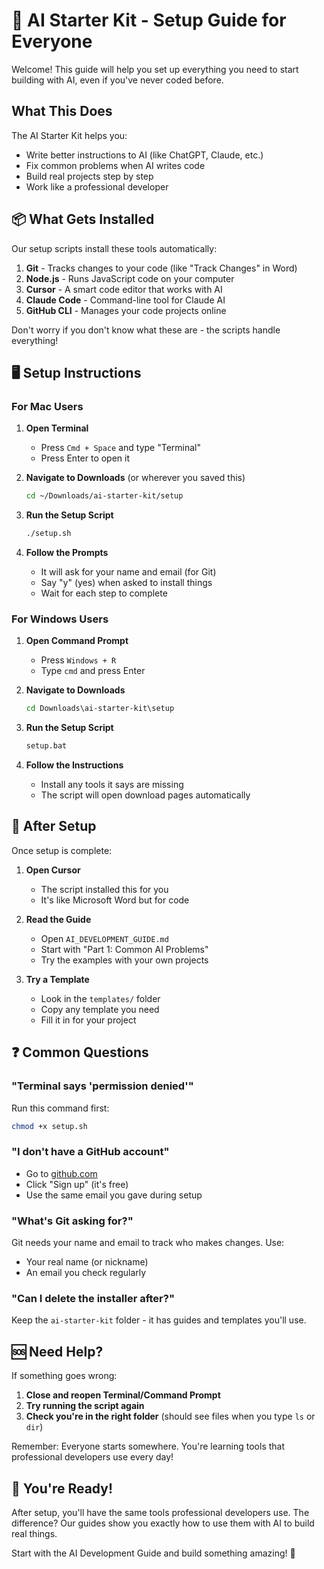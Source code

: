 # 🚀 AI Starter Kit - Setup Guide for Everyone

Welcome! This guide will help you set up everything you need to start building with AI, even if you've never coded before.

## What This Does

The AI Starter Kit helps you:
- Write better instructions to AI (like ChatGPT, Claude, etc.)
- Fix common problems when AI writes code
- Build real projects step by step
- Work like a professional developer

## 📦 What Gets Installed

Our setup scripts install these tools automatically:

1. **Git** - Tracks changes to your code (like "Track Changes" in Word)
2. **Node.js** - Runs JavaScript code on your computer
3. **Cursor** - A smart code editor that works with AI
4. **Claude Code** - Command-line tool for Claude AI
5. **GitHub CLI** - Manages your code projects online

Don't worry if you don't know what these are - the scripts handle everything!

## 🖥️ Setup Instructions

### For Mac Users

1. **Open Terminal**
   - Press `Cmd + Space` and type "Terminal"
   - Press Enter to open it

2. **Navigate to Downloads** (or wherever you saved this)
   ```bash
   cd ~/Downloads/ai-starter-kit/setup
   ```

3. **Run the Setup Script**
   ```bash
   ./setup.sh
   ```

4. **Follow the Prompts**
   - It will ask for your name and email (for Git)
   - Say "y" (yes) when asked to install things
   - Wait for each step to complete

### For Windows Users

1. **Open Command Prompt**
   - Press `Windows + R`
   - Type `cmd` and press Enter

2. **Navigate to Downloads**
   ```cmd
   cd Downloads\ai-starter-kit\setup
   ```

3. **Run the Setup Script**
   ```cmd
   setup.bat
   ```

4. **Follow the Instructions**
   - Install any tools it says are missing
   - The script will open download pages automatically

## 🎯 After Setup

Once setup is complete:

1. **Open Cursor**
   - The script installed this for you
   - It's like Microsoft Word but for code

2. **Read the Guide**
   - Open `AI_DEVELOPMENT_GUIDE.md`
   - Start with "Part 1: Common AI Problems"
   - Try the examples with your own projects

3. **Try a Template**
   - Look in the `templates/` folder
   - Copy any template you need
   - Fill it in for your project

## ❓ Common Questions

### "Terminal says 'permission denied'"
Run this command first:
```bash
chmod +x setup.sh
```

### "I don't have a GitHub account"
- Go to [github.com](https://github.com)
- Click "Sign up" (it's free)
- Use the same email you gave during setup

### "What's Git asking for?"
Git needs your name and email to track who makes changes. Use:
- Your real name (or nickname)
- An email you check regularly

### "Can I delete the installer after?"
Keep the `ai-starter-kit` folder - it has guides and templates you'll use.

## 🆘 Need Help?

If something goes wrong:

1. **Close and reopen Terminal/Command Prompt**
2. **Try running the script again**
3. **Check you're in the right folder** (should see files when you type `ls` or `dir`)

Remember: Everyone starts somewhere. You're learning tools that professional developers use every day!

## 🎉 You're Ready!

After setup, you'll have the same tools professional developers use. The difference? Our guides show you exactly how to use them with AI to build real things.

Start with the AI Development Guide and build something amazing! 🚀